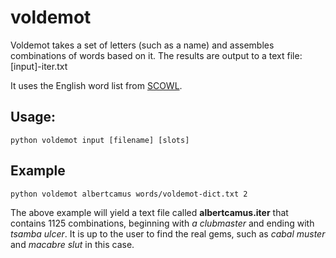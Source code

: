 # voldemot

Voldemot takes a set of letters (such as a name) and assembles combinations of words based on it. The results are output to a text file: [input]-iter.txt

It uses the English word list from [SCOWL](http://wordlist.aspell.net/).  

## Usage:

`python voldemot input [filename] [slots]`

## Example

`python voldemot albertcamus words/voldemot-dict.txt 2`

The above example will yield a text file called **albertcamus.iter** that contains 1125 combinations, beginning with _a clubmaster_ and ending with _tsamba ulcer_. It is up to the user to find the real gems, such as _cabal muster_ and _macabre slut_ in this case. 